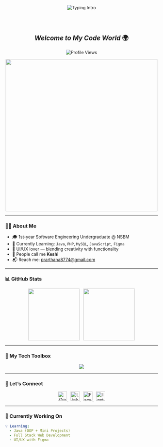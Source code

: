 <!--Header -->
<div align="center">

  <!-- Typing Animation -->
  <img src="https://readme-typing-svg.herokuapp.com?font=Fira+Code&weight=600&size=28&pause=1000&color=FF69B4&center=true&vCenter=true&width=900&lines=Hi+I'm+Prarthana+Karunasena!+👋;Also+known+as+Keshi+🦄;Aspiring+Software+Engineer+%7C+Web+Dev+%7C+UI%2FUX+Explorer;Crafting+Code+with+Creativity+💡" alt="Typing Intro" />

  <br/><br/>

  <!-- Welcome Title -->
  <h2 align="center">
     <i>Welcome to My Code World</i> 🌍
  </h2>

  <!-- Profile Views -->
  <p align="center">
    <img src="https://komarev.com/ghpvc/?username=Prarthana725&style=for-the-badge&color=ff69b4" alt="Profile Views" />
  </p>

  <!-- Image -->
 <img src="https://github.com/Anmol-Baranwal/Cool-GIFs-For-GitHub/assets/74038190/85cb9521-97c0-4a65-9358-7db8099fac7f" width="500">


</div>

---

### 👩‍💻 About Me

- 🎓 1st-year Software Engineering Undergraduate @ NSBM
- 🌱 Currently Learning: `Java`, `PHP`, `MySQL`, `JavaScript`, `Figma`
- 🎨 UI/UX lover — blending creativity with functionality
- 🦄 People call me **Keshi**
- 📬 Reach me: [prarthana8774@gmail.com](mailto:prarthana8774@gmail.com)

---

### 📊 GitHub Stats

<p align="center">
  <img src="https://github-readme-stats.vercel.app/api?username=Prarthana725&show_icons=true&theme=radical&count_private=true" height="170" />
  &nbsp;
  <img src="https://github-readme-streak-stats.herokuapp.com/?user=Prarthana725&theme=radical" height="170" />
</p>

---

### 🧰 My Tech Toolbox

<p align="center">
  <img src="https://skillicons.dev/icons?i=html,css,js,php,mysql,java,figma,vscode,github,netbeans" />
</p>

---

### 🔗 Let’s Connect

<p align="center">
  <a href="mailto:prarthana8774@gmail.com" target="_blank">
    <img src="https://cdn.jsdelivr.net/gh/devicons/devicon/icons/google/google-original.svg" width="30" alt="Gmail" />
  </a>
  &nbsp;
  <a href="https://www.linkedin.com/in/prarthana-karunasena-a3baa3235" target="_blank">
    <img src="https://cdn.jsdelivr.net/gh/devicons/devicon/icons/linkedin/linkedin-original.svg" width="30" alt="LinkedIn" />
  </a>
  &nbsp;
  <a href="https://www.facebook.com/share/1Cmzj6XNMN/" target="_blank">
    <img src="https://cdn.jsdelivr.net/gh/devicons/devicon/icons/facebook/facebook-original.svg" width="30" alt="Facebook" />
  </a>
  &nbsp;
  <a href="https://www.instagram.com/__.prar__.ni?igsh=MThyaXB3dGZpamMzeg==" target="_blank">
    <img src="https://upload.wikimedia.org/wikipedia/commons/a/a5/Instagram_icon.png" width="30" alt="Instagram" />
  </a>
</p>

---

### 🚀 Currently Working On

```yaml
💡 Learning:
  - Java (OOP + Mini Projects)
  - Full Stack Web Development
  - UI/UX with Figma

